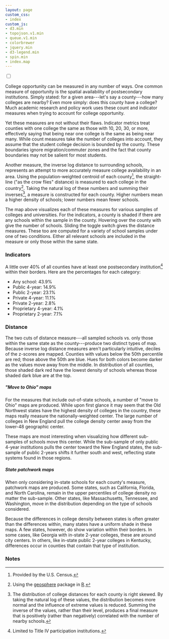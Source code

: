 ```yaml
---
layout: page
custom_css:
- index
custom_js:
- d3.min
- topojson.v1.min
- queue.v1.min
- colorbrewer
- jquery.min
- d3-legend.min
- spin.min
- index.map
---
```


<div id="viz-container">
	<div id="map-container"></div>
	<div id="buttons-container">
		<div class="switch">
			<input type="checkbox" name="switch"
				class="switch-checkbox" id="myswitch">
			<label class="switch-label" for="myswitch">
				<span class="switch-inner"></span>
				<span class="switch-switch"></span>
			</label>
		</div>
		<div class="rbdiv"></div>
	</div>
	<div id="submap-container">
		<div id="tooltip-container">
			<div id="tooltip"></div>
		</div>
	</div>
</div>

<div class="posttext" markdown="1">

College opportunity can be measured in any number of ways. One common
measure of opportunity is the spatial availability of postsecondary
institutions. Simply stated: for a given area---let's say a
county---how many colleges are nearby? Even more simply: does this county
have a college? Much academic research and policy work uses these
count and indicator measures when trying to account for college
opportunity.

Yet these measures are not without their flaws. Indicator metrics
treat counties with one college the same as those with 10, 20, 30, or
more, effectively saying that being near one college is the same as
being near many. While count measures take the number of colleges into
account, they assume that the student college decision is bounded by
the county. These boundaries ignore migration/commuter zones and the
fact that county boundaries may not be salient for most students. 

Another measure, the inverse log distance to surrounding schools,
represents an attempt to more accurately measure college availability
in an area. Using the population-weighted centroid of each county[^1],
the straight-line ("as the crow flies" distance) is measured to each
college in the country[^2]. Taking the natural log of these
numbers and summing their inverses[^3], a measure is constructed for
each county. Higher numbers mean a higher density of schools; lower
numbers mean fewer schools.

The map above visualizes each of these measures for various samples
of colleges and universities. For the indicators, a county is shaded
if there are any schools within the sample in the county. Hovering
over the county with give the number of schools. Sliding the toggle
switch gives the distance measures. These too are computed for a
variety of school samples under one of two conditions. Either all
relevant schools are included in the measure or only those within the
same state.

### Indicators

A little over 40% of all counties have at least one postsecondary
institution[^4] within their borders. Here are the percentages for
each category:

* Any school: 43.9%
* Public 4-year: 14.9%
* Public 2-year: 23.1%
* Private 4-year: 11.1%
* Private 2-year: 2.8%
* Proprietary 4-year: 4.1%
* Proprietary 2-year: 7.1%

### Distance

The two cuts of distance measure---all sampled schools vs. only those
within the same state as the county---produce two distinct types of
map. Because inverse log distance measures aren't particularly
intuitive, deciles of the z-scores are mapped. Counties with values
below the 50th percentile are red; those above the 50th are blue. Hues
for both colors become darker as the values move away from the
middle. In distribution of all counties, those shaded dark red have
the lowest density of schools whereas those shaded dark blue are at
the top.

##### "Move to Ohio" maps

For the measures that include out-of-state schools, a number of
"move to Ohio" maps are produced. While upon first glance it may seem
that the Old Northwest states have the highest density of colleges in
the country, these maps really measure the nationally-weighted
center. The large number of colleges in New England pull the college
density center away from the lower-48 geographic center. 

These maps are most interesting when visualizing how different
sub-samples of schools move this center. While the sub-sample of only
public 4-year institutions pulls the center toward the New England
states, the sub-sample of public 2-years shifts it further south and
west, reflecting state systems found in those regions.

##### State patchwork maps

When only considering in-state schools for each county's measure,
patchwork maps are produced. Some states, such as California, Florida,
and North Carolina, remain in the upper percentiles of college density
no matter the sub-sample. Other states, like Massachusetts, Tennessee,
and Washington, move in the distribution depending on the type of
schools considered.

Because the differences in college density between states is often
greater than the differences within, many states have a uniform shade
in these maps. A few states, however, do show variation within their
borders. In some cases, like Georgia with in-state 2-year colleges,
these are around city centers. In others, like in-state public 2-year
colleges in Kentucky, differences occur in counties that contain that
type of institution.

### Notes
[^1]: Provided by the U.S. Census.
[^2]: Using the [geosphere](https://cran.r-project.org/package=geosphere) package in [R](https://cran.r-project.org).  
[^3]: The distribution of college distances for each county is right skewed. By taking the natural log of these values, the distribution becomes more normal and the influence of extreme values is reduced. Summing the inverse of the values, rather than their level, produces a final measure that is positively (rather than negatively) correlated with the number of nearby schools.
[^4]: Limited to Title IV participation institutions.

</div>


